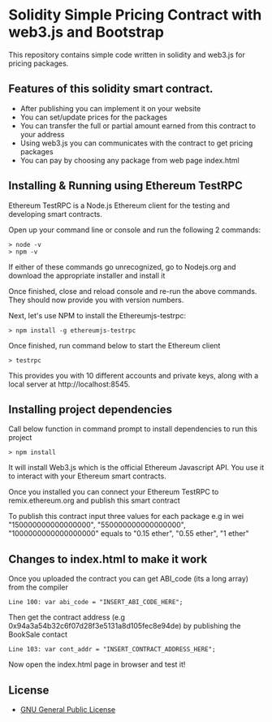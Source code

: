 # Solidity Simple Pricing Contract with web3.js and Bootstrap

This repository contains simple code written in solidity and web3.js for pricing packages.

## Features of this solidity smart contract.

* After publishing you can implement it on your website
* You can set/update prices for the packages
* You can transfer the full or partial amount earned from this contract to your address
* Using web3.js you can communicates with the contract to get pricing packages
* You can pay by choosing any package from web page index.html

## Installing & Running using Ethereum TestRPC
Ethereum TestRPC is a Node.js Ethereum client for the testing and developing smart contracts.

Open up your command line or console and run the following 2 commands:
```
> node -v
> npm -v
```
If either of these commands go unrecognized, go to Nodejs.org and download the appropriate installer and install it

Once finished, close and reload console and re-run the above commands. They should now provide you with version numbers.

Next, let's use NPM to install the Ethereumjs-testrpc:
```
> npm install -g ethereumjs-testrpc
```
Once finished, run command below to start the Ethereum client
```
> testrpc
```
This provides you with 10 different accounts and private keys, along with a local server at http://localhost:8545.

## Installing project dependencies

Call below function in command prompt to install dependencies to run this project
```
> npm install
```
It will install Web3.js which is the official Ethereum Javascript API. You use it to interact with your Ethereum smart contracts.

Once you installed you can connect your Ethereum TestRPC to remix.ethereum.org and publish this smart contract

To publish this contract input three values for each package
e.g in wei "150000000000000000", "550000000000000000", "1000000000000000000" equals to "0.15 ether", "0.55 ether", "1 ether"

## Changes to index.html to make it work

Once you uploaded the contract you can get ABI_code (its a long array) from the compiler
```
Line 100: var abi_code = "INSERT_ABI_CODE_HERE";
```

Then get the contract address (e.g 0x94a3a54b32c6f07d28f3e5131a8d105fec8e94de) by publishing the BookSale contact
```
Line 103: var cont_addr = "INSERT_CONTRACT_ADDRESS_HERE";
```

Now open the index.html page in browser and test it!

## License

* [GNU General Public License](http://www.gnu.org/licenses/)
